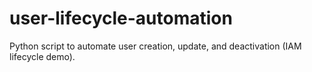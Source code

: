 # user-lifecycle-automation
Python script to automate user creation, update, and deactivation (IAM lifecycle demo).
